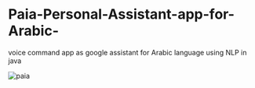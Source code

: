 # Paia-Personal-Assistant-app-for-Arabic-
voice command app as google assistant for Arabic language using NLP in java


![paia](https://user-images.githubusercontent.com/29784414/112148771-51c14f80-8bef-11eb-9bd5-89fe8e5ae4fa.gif)
